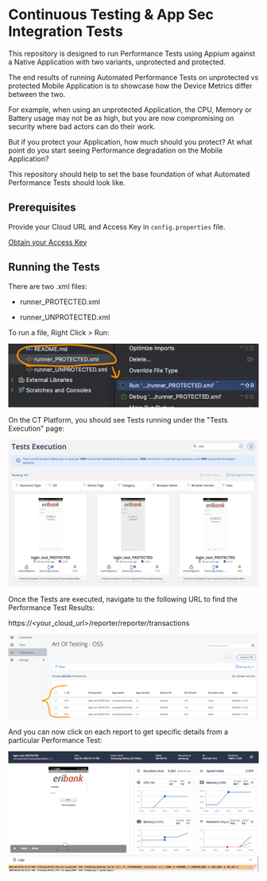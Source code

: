 # Continuous Testing & App Sec Integration Tests

This repository is designed to run Performance Tests using Appium against a Native Application with two variants, unprotected and protected.

The end results of running Automated Performance Tests on unprotected vs protected Mobile Application is to showcase how the Device Metrics differ between the two.

For example, when using an unprotected Application, the CPU, Memory or Battery usage may not be as high, but you are now compromising on security where bad actors can do their work.

But if you protect your Application, how much should you protect? At what point do you start seeing Performance degradation on the Mobile Application?

This repository should help to set the base foundation of what Automated Performance Tests should look like.

## Prerequisites

Provide your Cloud URL and Access Key in ```config.properties``` file.

[Obtain your Access Key](https://docs.digital.ai/bundle/TE/page/obtaining_access_key.html)

## Running the Tests

There are two .xml files:

- runner_PROTECTED.xml

- runner_UNPROTECTED.xml


To run a file, Right Click > Run:

![img.png](images/rightclickrun.png)

On the CT Platform, you should see Tests running under the "Tests Execution" page:

![img.png](images/testexecution.png)

Once the Tests are executed, navigate to the following URL to find the Performance Test Results:

https://<your_cloud_url>/reporter/reporter/transactions

![img.png](images/transactionspage.png)

And you can now click on each report to get specific details from a particular Performance Test:

![img.png](images/transactionreport.png)